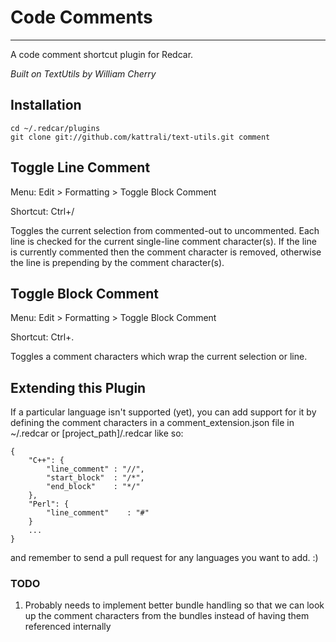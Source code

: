 # Code Comments #

---

A code comment shortcut plugin for Redcar.

_Built on TextUtils by William Cherry_


## Installation ##

    cd ~/.redcar/plugins
    git clone git://github.com/kattrali/text-utils.git comment


## Toggle Line Comment ##

Menu: Edit > Formatting > Toggle Block Comment

Shortcut: Ctrl+/

Toggles the current selection from commented-out to uncommented. Each line is checked for the current single-line comment character(s). If the line is currently commented then the comment character is removed, otherwise the line is prepending by the comment character(s).

## Toggle Block Comment ##

Menu: Edit > Formatting > Toggle Block Comment

Shortcut: Ctrl+.

Toggles a comment characters which wrap the current selection or line.


## Extending this Plugin ##

If a particular language isn't supported (yet), you can add support for it by defining the comment characters in a comment_extension.json file in ~/.redcar or [project_path]/.redcar like so:

    {
        "C++": {
            "line_comment" : "//",
            "start_block"  : "/*",
            "end_block"    : "*/"
        },
        "Perl": {
            "line_comment"    : "#"
        }
        ...
    }

and remember to send a pull request for any languages you want to add. :)

### TODO ###
1. Probably needs to implement better bundle handling so that we can look up the comment characters from the bundles instead of having them referenced internally




